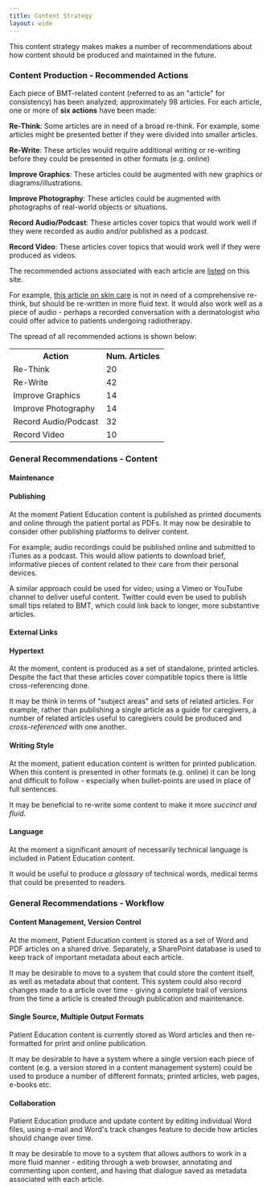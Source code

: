 ```yaml
---
title: Content Strategy
layout: wide
---
```

This content strategy makes makes a number of recommendations about how content should be produced and maintained in the future.

### Content Production - Recommended Actions
Each piece of BMT-related content (referred to as an "article" for consistency) has been analyzed; approximately 98 articles. For each article, one or more of **six actions** have been made:

**Re-Think**: Some articles are in need of a broad re-think. For example, some articles might be presented better if they were divided into smaller articles. 

**Re-Write**: These articles would require additional writing or re-writing before they could be presented in other formats (e.g. online)

**Improve Graphics**: These articles could be augmented with new graphics or diagrams/illustrations. 

**Improve Photography**: These articles could be augmented with photographs of real-world objects or situations. 

**Record Audio/Podcast**: These articles cover topics that would work well if they were recorded as audio and/or published as a podcast. 

**Record Video**: These articles cover topics that would work well if they were produced as videos. 

The recommended actions associated with each article are <a href="/articles">listed</a> on this site. 

For example, <a href="/articles/skin-care-guidelines-for-patients-receiving-radiation-therapy/">this article on skin care</a> is not in need of a comprehensive re-think, but should be re-written in more fluid text. It would also work well as a piece of audio - perhaps a recorded conversation with a dermatologist who could offer advice to patients undergoing radiotherapy.

The spread of all recommended actions is shown below:

<table>
<tr><th class="fifty">Action</th><th>Num. Articles</th></tr>
<tr><td class="fifty">Re-Think</td><td>20</td></tr>
<tr><td class="fifty">Re-Write</td><td>42</td></tr>
<tr><td class="fifty">Improve Graphics</td><td>14</td></tr>
<tr><td class="fifty">Improve Photography</td><td>14</td></tr>
<tr><td class="fifty">Record Audio/Podcast<td>32</td></tr>
<tr><td class="fifty">Record Video</td><td>10</td></tr>
</table>

### General Recommendations - Content

#### Maintenance


#### Publishing
At the moment Patient Education content is published as printed documents and online through the patient portal as PDFs. It may now be desirable to consider other publishing platforms to deliver content. 

For example; audio recordings could be published online and submitted to iTunes as a podcast. This would allow patients to download brief, informative pieces of content related to their care from their personal devices.

A similar approach could be used for video; using a Vimeo or YouTube channel to deliver useful content. Twitter could even be used to publish small tips related to BMT, which could link back to longer, more substantive articles.

#### External Links

 

#### Hypertext
At the moment, content is produced as a set of standalone, printed articles. Despite the fact that these articles cover compatible topics there is little cross-referencing done. 

It may be think in terms of "subject areas" and sets of related articles. For example, rather than publishing a single article as a guide for caregivers, a number of related articles useful to caregivers could be produced and *cross-referenced* with one another. 

#### Writing Style
At the moment, patient education content is written for printed publication. When this content is presented in other formats (e.g. online) it can be long and difficult to follow - especially when bullet-points are used in place of full sentences.

It may be beneficial to re-write some content to make it more *succinct and fluid*. 

#### Language
At the moment a significant amount of necessarily technical language is included in Patient Education content. 

It would be useful to produce *a glossary* of technical words, medical terms that could be presented to readers.

### General Recommendations - Workflow

#### Content Management, Version Control
At the moment, Patient Education content is stored as a set of Word and PDF articles on a shared drive. Separately, a SharePoint database is used to keep track of important metadata about each article.

It may be desirable to move to a system that could store the content itself, as well as metadata about that content. This system could also record changes made to a article over time - giving a complete trail of versions from the time a article is created through publication and maintenance. 

#### Single Source, Multiple Output Formats
Patient Education content is currently stored as Word articles and then re-formatted for print and online publication. 

It may be desirable to have a system where a single version each piece of content (e.g. a version stored in a content management system) could be used to produce a number of different formats; printed articles, web pages, e-books etc. 

#### Collaboration
Patient Education produce and update content by editing individual Word files, using e-mail and Word's track changes feature to decide how articles should change over time. 

It may be desirable to move to a system that allows authors to work in a more fluid manner - editing through a web browser, annotating and commenting upon content, and having that dialogue saved as metadata associated with each article.

